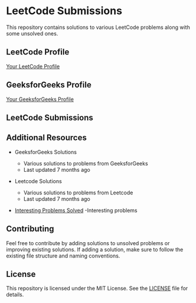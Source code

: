 # LeetCode Submissions

This repository contains solutions to various LeetCode problems along with some unsolved ones.

## LeetCode Profile

[Your LeetCode Profile](https://leetcode.com/priyansh_minku/)

## GeeksforGeeks Profile

[Your GeeksforGeeks Profile](https://auth.geeksforgeeks.org/user/priyanshkumar50)

## LeetCode Submissions


## Additional Resources

- GeeksforGeeks Solutions
  - Various solutions to problems from GeeksforGeeks
  - Last updated 7 months ago
 
- Leetcode Solutions
  - Various solutions to problems from Leetcode
  - Last updated 7 months ago


- [Interesting Problems Solved](interestings.txt)
  -Interesting problems

## Contributing

Feel free to contribute by adding solutions to unsolved problems or improving existing solutions. If adding a solution, make sure to follow the existing file structure and naming conventions.

## License

This repository is licensed under the MIT License. See the [LICENSE](LICENSE) file for details.
